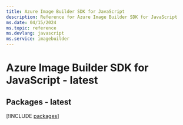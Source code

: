 ```yaml
---
title: Azure Image Builder SDK for JavaScript
description: Reference for Azure Image Builder SDK for JavaScript
ms.date: 04/15/2024
ms.topic: reference
ms.devlang: javascript
ms.service: imagebuilder
---
```

# Azure Image Builder SDK for JavaScript - latest
## Packages - latest
[!INCLUDE [packages](image-builder-index.md)]